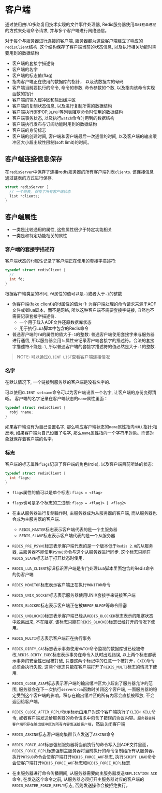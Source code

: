 # 客户端
通过使用由I/O多路复用技术实现的文件事件处理器, Redis服务器使用`单线程单进程`的方式来处理命令请求, 并与多个客户端进行网络通信。

对于每个与服务器进行连接的客户端, 服务器都为这些客户端建立了响应的`redisClient`结构. 这个结构保存了客户端当前的状态信息, 以及执行相关功能时需要用到的数据结构
- 客户端的套接字描述符
- 客户端的名字
- 客户端的标志值(flag)
- 指向客户端正在使用的数据库的指针， 以及该数据库的号码
- 客户端当前要执行的命令, 命令的参数, 命令参数的个数, 以及指向该命令实现函数的指针
- 客户端的输入缓冲区和输出缓冲区
- 客户端的复制状态信息, 以及进行复制所需的数据结构
- 客户端执行BRPOP,`BLPOP`等列表阻塞命令时使用的数据结构
- 客户端事务状态, 以及执行`watch`命令时用到的数据结构
- 客户端执行发布与订阅功能时用到的数据结构
- 客户端的身份标志
- 客户端的创建时间, 客户端和客户端最后一次通信的时间, 以及客户端的输出缓冲区大小超出软性限制(soft limit)的时间。

## 客户端连接信息保存
在`redisServer`中保存了连接redis服务器的所有客户端列表`clients`. 该连接信息通过链表的方式进行保存.
```c
struct redisServer {
  // 一个链表, 保存了所有客户端状态
  list *clients;
}
```

## 客户端属性
- 一类是比较通用的属性, 这些属性很少于特定功能相关
- 一类是和特定功能相关的属性

### 客户端的套接字描述符
客户端状态的`fd`属性记录了客户端正在使用的套接字描述符:
```c
typedef struct redisClient {
  //
  int fd;
}
```

根据客户端类型的不同, `fd`属性的值可以是`-1`或者大于`-1`的整数
- 伪客户端(fake client)的fd属性的值为-1: 为客户端处理的命令请求来源于AOF文件或者lua脚本，而不是网络, 所以这种客户端不需要套接字链接, 自然也不需要记录套接字描述符.
  - 一个用于载入AOF文件还原数据库状态
  - 用于执行Lua脚本中包含的Redis命令
- 普通客户端的`fd`的属性的值大于`-1`的整数: 普通客户端使用套接字来与服务器进行通信, 所以服务器会用`fd`属性来记录客户端套接字的描述符。合法的套接字描述符不能是`-1`, 所以普通客户端的套接字描述符的值必然是大于`-1`的整数.

> NOTE: 可以通过`CLIENT LIST`查看客户端连接情况
### 名字
在默认情况下, 一个链接到服务器的客户端是没有名字的.

可以使用`CLIENT setname`命令可以为客户端设置一个名字, 让客户端的身份变得清晰。
客户端的名字记录在客户端状态的`name`属性里面：
```c
typedef struct redisClient {
  robj *name;
}
```
如果客户端没有为自己设置名字, 那么响应客户端状态的`name`属性指向`NULL`指针;相反地, 如果客户端为自己设置了名字, 那么`name`属性指向一个字符串对象。而该对象就保存着客户端的名字。

### 标志
客户端的标志属性`flags`记录了客户端的角色(role), 以及客户端目前所处的状态:
```c
typedef struct redisClient {
  int flags;
}
```

- `flags`属性的值可以是单个标志: `flags = <flag>`
- `flags`也可是多个标志的二进制: `flags = <flag1> | <flag2>`

- 在主从服务器进行复制操作时, 主服务器成为从服务器的客户端, 而从服务器也会成为主服务器的客户端.
  - `REDIS_MASTER`标志表示客户端代表的是一个主服务器
  - `REDIS_SLAVE`标志表示客户端代表的是一个从服务器
- `REDIS_PRE_PSYNC`标志表示客户端代表的是一个版本低于`Redis 2.8`的从服务器, 主服务器不能使用`PSYNC`命令与这个从服务器进行同步. 这个标志只能在`REDIS_SLAVE`标志处于打开状态时使用.
- `REDIS_LUA_CLIENT`标识标识客户端是专门处理Lua脚本里面包含的Redis命令的伪客户端
- `REDIS_MONITOR`标志表示客户端正在执行`MONITOR`命令
- `REDIS_UNIX_SOCKET`标志表示服务器使用UNIX套接字来链接客户端
- `REDIS_BLOCKED`标志表示客户端正在被`BRPOP`,`BLPOP`等命令阻塞
- `REDIS_UNBLOCKED`标志表示客户端已经从`REDIS_BLOCKED`标志表示的阻塞状态中脱离出来, 不在阻塞. 该标志只能在`REDIS_BLOCKED`标志已经打开的情况下使用。
- `REDIS_MULTI`标志表示客户端正在执行事务
- `REDIS_DIRTY_CAS`标志表示事务使用`WATCH`命令监视的数据库键已经被修改,`REDIS_DIRTY_EXEC`标志表示事务在命令入队时出现错误, 以上两个标志都表示事务的安全性已经被打破, 只要这两个标记中的任意一个被打开，`EXEC`命令必须会执行失败. 这两个标志只能在客户端打开了`REDIS_MULTI`标志的情况下使用.
- `REDIS_CLOSE_ASAP`标志表示客户端的输出缓冲区大小超出了服务器允许的范围, 服务器会在下一次执行`serverCron`函数时关闭这个客户端, 一面服务器的稳定受到这个客户端的影响。积存在输出缓冲区的所有内容会直接被释放, 不会返回给客户端。
- `REDIS_CLOSE_AFTER_REPLY`标示标示由用户对这个客户端执行了`CLIEN KILL`命令, 或者客户端发送给服务器的命令请求中包含了错误的协议内容。`服务器会将客户端积存在输出缓冲区的所有内容发送给客户端`，然后关闭客户端
- `REDIS_ASKING`标志客户端向集群节点发送了`ASKING`命令
- `REDIS_FORCE_AOF`标志强制服务器将当前执行的命令写入到AOF文件里面，`REDIS_FORCE_REPL`标志强制主服务器将当前执行的命令复制给所有从服务器。执行`PUTSUB`命令会使客户端打开`REDIS_FORCE_AOF`标志, 执行`SCRIPT LOAD`命令会使客户端打开`REDIS_FORCE_AOF`标志和`REDIS_FORCE_REPL`标志.
- 在主服务器进行命令传播期间, 从服务器需要向主服务器发送`REPLICATION ACK`命令, 在发送这个命令之前, 从服务器必须打开主服务器对应的客户端的`REDIS_MASTER_FORCE_REPLY`标志, 否则发送操作会被拒绝执行。
